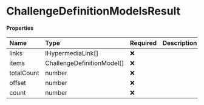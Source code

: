 # ChallengeDefinitionModelsResult

**Properties**

| Name       | Type                       | Required | Description |
| :--------- | :------------------------- | :------- | :---------- |
| links      | IHypermediaLink[]          | ❌       |             |
| items      | ChallengeDefinitionModel[] | ❌       |             |
| totalCount | number                     | ❌       |             |
| offset     | number                     | ❌       |             |
| count      | number                     | ❌       |             |
